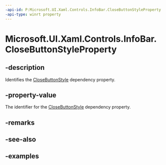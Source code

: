 ```yaml
---
-api-id: P:Microsoft.UI.Xaml.Controls.InfoBar.CloseButtonStyleProperty
-api-type: winrt property
---
```


# Microsoft.UI.Xaml.Controls.InfoBar.CloseButtonStyleProperty

<!--
public static Windows.UI.Xaml.DependencyProperty CloseButtonStyleProperty { get; }
-->


## -description
Identifies the [CloseButtonStyle](infobar_closebuttonstyle.md) dependency property.

## -property-value
The identifier for the [CloseButtonStyle](infobar_closebuttonstyle.md) dependency property.

## -remarks

## -see-also

## -examples



